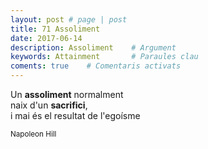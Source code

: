 ```yaml
---
layout: post # page | post
title: 71 Assoliment
date: 2017-06-14 
description: Assoliment    # Argument
keywords: Attainment       # Paraules clau
coments: true    # Comentaris activats
---
```


Un **assoliment** normalment <br />
naix d'un **sacrifici**, <br />
i mai és el resultat de l'egoísme <br />

<small>Napoleon Hill</small>
